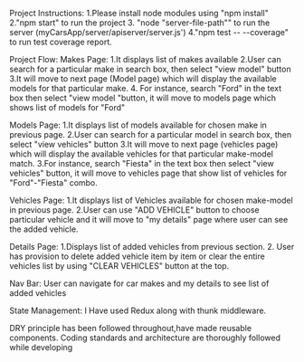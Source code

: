 Project Instructions:
1.Please install node modules using "npm install"
2."npm start" to run the project
3. "node "server-file-path"" to run the server (myCarsApp/server/apiserver/server.js')
4."npm test -- --coverage" to run test coverage report.



Project Flow:
Makes Page:
1.It displays list of makes available
2.User can search for a particular make in search box, then select "view model" button 
3.It will move to next page (Model page) which will display the available models for that particular make.
4. For instance, search "Ford" in the text box then select "view model
"button, it will move to models page which shows list of models for "Ford"

Models Page:
1.It displays list of models available for chosen make in previous page.
2.User can search for a particular model in search box, then select "view vehicles" button
3.It will move to next page (vehicles page) which will display the available vehicles for that particular make-model match.
3.For instance, search "Fiesta" in the text box then select "view vehicles" button, it will move to vehicles page that show list of vehicles for "Ford"-"Fiesta" combo.

Vehicles Page:
1.It displays list of Vehicles available for chosen make-model in previous page.
2.User can use "ADD VEHICLE" button to choose particular vehicle and it will move to "my details" page where user can see the added vehicle.

Details Page:
1.Displays list of added vehicles from previous section.
2. User has provision to delete added vehicle item by item or clear the entire vehicles list by using "CLEAR VEHICLES" button at the top.

Nav Bar:
User can navigate for car makes and my details to see list of added vehicles

State Management:
I Have used Redux along with thunk middleware.

DRY principle has been followed throughout,have made reusable components. Coding standards and architecture are thoroughly followed while developing





